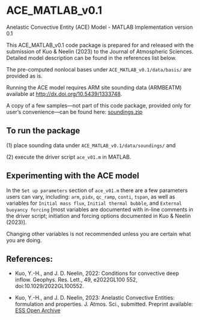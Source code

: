 # ACE_MATLAB_v0.1
Anelastic Convective Entity (ACE) Model - MATLAB Implementation version 0.1

This ACE_MATLAB_v0.1 code package is prepared for and released with the submission of Kuo & Neelin (2023) to the Journal of Atmospheric Sciences. Detailed model description can be found in the references list below.

The pre-computed nonlocal bases under `ACE_MATLAB_v0.1/data/basis/` are provided as is.

Running the ACE model requires ARM site sounding data (ARMBEATM) available at http://dx.doi.org/10.5439/1333748. 

A copy of a few samples—not part of this code package, provided only for user’s convenience—can be found here: [soundings.zip](https://drive.google.com/file/d/1XQ6rVE7Izc_5xipvHFaswgSCNdquk61T/view?usp=drive_link)


## To run the package
(1) place sounding data under `ACE_MATLAB_v0.1/data/soundings/` and

(2) execute the driver script `ace_v01.m` in MATLAB.


## Experimenting with the ACE model
In the `Set up parameters` section of `ace_v01.m` there are a few parameters users can vary, including: `arm`, `pidx`, `qc_ramp`, `conti`, `tspan`, as well as variables for `Initial mass flux`, `Initial thermal bubble`, and `External buoyancy forcing` \[most variables are documented with in-line comments in the driver script; initiation and forcing options documented in Kuo & Neelin (2023)].

Changing other variables is not recommended unless you are certain what you are doing.


## References:
- Kuo, Y.-H., and J. D. Neelin, 2022: Conditions for convective deep inflow. Geophys. Res. Lett., 49, e2022GL100 552, doi:10.1029/2022GL100552.

- Kuo, Y.-H., and J. D. Neelin, 2023: Anelastic Convective Entities: formulation and properties. J. Atmos. Sci., submitted. Preprint available: [ESS Open Archive](https://doi.org/10.22541/au.169945446.60914451/v1)
